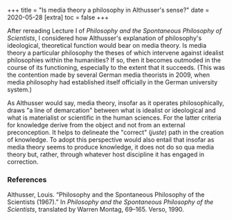 +++
title = "Is media theory a philosophy in Althusser's sense?"
date = 2020-05-28
[extra]
toc = false
+++

After rereading Lecture I of _Philosophy and the Spontaneous Philosophy of Scientists_, I considered how Althusser's explanation of philosophy's ideological, theoretical function would bear on media theory.
Is media theory a particular philosophy the theses of which intervene against idealist philosophies within the humanities?
If so, then it becomes outmoded in the course of its functioning, especially to the extent that it succeeds.
(This was the contention made by several German media theorists in 2009, when media philosophy had established itself officially in the German university system.)

As Althusser would say, media theory, insofar as it operates philosophically, draws "a line of demarcation" between what is idealist or ideological and what is materialist or scientific in the human sciences.
For the latter criteria for knowledge derive from the object and not from an external preconception.
It helps to delineate the "correct" (_juste_) path in the creation of knowledge.
To adopt this perspective would also entail that insofar as media theory seems to produce knowledge, it does not do so qua media theory but, rather, through whatever host discipline it has engaged in correction.

### References

Althusser, Louis. “Philosophy and the Spontaneous Philosophy of the Scientists (1967).” In _Philosophy and the Spontaneous Philosophy of the Scientists_, translated by Warren Montag, 69–165. Verso, 1990.
